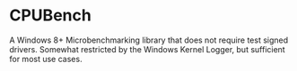 # CPUBench
 A Windows 8+ Microbenchmarking library that does not require test signed drivers. Somewhat restricted by the Windows Kernel Logger, but sufficient for most use cases.
